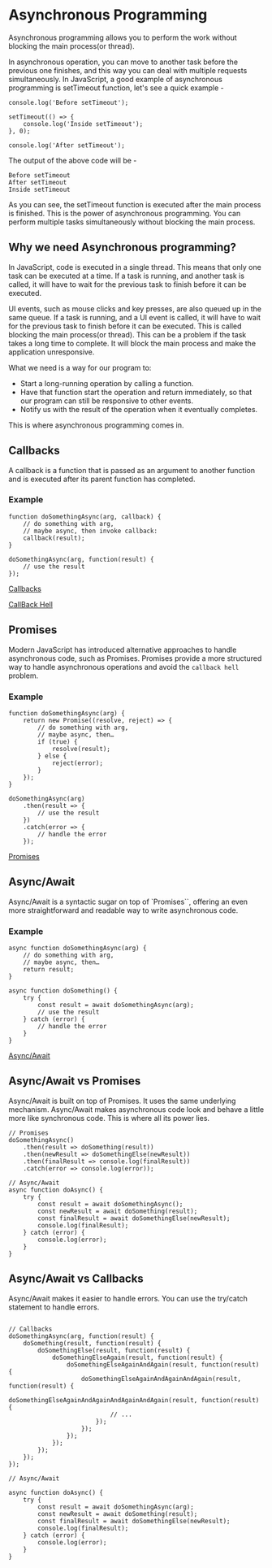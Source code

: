 # Asynchronous Programming

Asynchronous programming allows you to perform the work without blocking the main process(or thread).

In asynchronous operation, you can move to another task before the previous one finishes, and this way you can deal with multiple requests simultaneously.
In JavaScript, a good example of asynchronous programming is setTimeout function, let's see a quick example -

```
console.log('Before setTimeout');

setTimeout(() => {
    console.log('Inside setTimeout');
}, 0);

console.log('After setTimeout');
```

The output of the above code will be -

```
Before setTimeout
After setTimeout
Inside setTimeout
```

As you can see, the setTimeout function is executed after the main process is finished. This is the power of asynchronous programming. You can perform multiple tasks simultaneously without blocking the main process.

## Why we need Asynchronous programming?

In JavaScript, code is executed in a single thread. This means that only one task can be executed at a time. If a task is running, and another task is called, it will have to wait for the previous task to finish before it can be executed.

UI events, such as mouse clicks and key presses, are also queued up in the same queue. If a task is running, and a UI event is called, it will have to wait for the previous task to finish before it can be executed. This is called blocking the main process(or thread). This can be a problem if the task takes a long time to complete. It will block the main process and make the application unresponsive.

What we need is a way for our program to:

- Start a long-running operation by calling a function.
- Have that function start the operation and return immediately, so that our program can still be responsive to other events.
- Notify us with the result of the operation when it eventually completes.

This is where asynchronous programming comes in.

## Callbacks

A callback is a function that is passed as an argument to another function and is executed after its parent function has completed.

### Example

```
function doSomethingAsync(arg, callback) {
    // do something with arg,
    // maybe async, then invoke callback:
    callback(result);
}

doSomethingAsync(arg, function(result) {
    // use the result
});
```

[Callbacks](/async-programming/callback/ReadMe.md)

[CallBack Hell](/async-programming/callback-hell/ReadMe.md)

## Promises

Modern JavaScript has introduced alternative approaches to handle asynchronous code, such as Promises. Promises provide a more structured way to handle asynchronous operations and avoid the `callback hell` problem.

### Example

```
function doSomethingAsync(arg) {
    return new Promise((resolve, reject) => {
        // do something with arg,
        // maybe async, then…
        if (true) {
            resolve(result);
        } else {
            reject(error);
        }
    });
}

doSomethingAsync(arg)
    .then(result => {
        // use the result
    })
    .catch(error => {
        // handle the error
    });
```

[Promises](/async-programming/promises/ReadMe.md)

## Async/Await

Async/Await is a syntactic sugar on top of `Promises``, offering an even more straightforward and readable way to write asynchronous code.

### Example

```
async function doSomethingAsync(arg) {
    // do something with arg,
    // maybe async, then…
    return result;
}

async function doSomething() {
    try {
        const result = await doSomethingAsync(arg);
        // use the result
    } catch (error) {
        // handle the error
    }
}
```

[Async/Await](/async-programming/async-await/ReadMe.md)

## Async/Await vs Promises

Async/Await is built on top of Promises. It uses the same underlying mechanism. Async/Await makes asynchronous code look and behave a little more like synchronous code. This is where all its power lies.

```
// Promises
doSomethingAsync()
    .then(result => doSomething(result))
    .then(newResult => doSomethingElse(newResult))
    .then(finalResult => console.log(finalResult))
    .catch(error => console.log(error));

// Async/Await
async function doAsync() {
    try {
        const result = await doSomethingAsync();
        const newResult = await doSomething(result);
        const finalResult = await doSomethingElse(newResult);
        console.log(finalResult);
    } catch (error) {
        console.log(error);
    }
}
```

## Async/Await vs Callbacks

Async/Await makes it easier to handle errors. You can use the try/catch statement to handle errors.

```

// Callbacks
doSomethingAsync(arg, function(result) {
    doSomething(result, function(result) {
        doSomethingElse(result, function(result) {
            doSomethingElseAgain(result, function(result) {
                doSomethingElseAgainAndAgain(result, function(result) {
                    doSomethingElseAgainAndAgainAndAgain(result, function(result) {
                        doSomethingElseAgainAndAgainAndAgainAndAgain(result, function(result) {
                            // ...
                        });
                    });
                });
            });
        });
    });
});

// Async/Await

async function doAsync() {
    try {
        const result = await doSomethingAsync(arg);
        const newResult = await doSomething(result);
        const finalResult = await doSomethingElse(newResult);
        console.log(finalResult);
    } catch (error) {
        console.log(error);
    }
}
```
